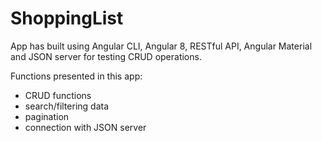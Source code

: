 # ShoppingList

App has built using Angular CLI, Angular 8, RESTful API, Angular Material and JSON server for testing CRUD operations.

Functions presented in this app:
- CRUD functions
- search/filtering data 
- pagination
- connection with JSON server

